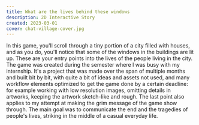 ```yaml
---
title: What are the lives behind these windows
description: 2D Interactive Story
created: 2023-03-01
cover: chat-village-cover.jpg
---
```


In this game, you'll scroll through a tiny portion of a city filled with houses, and as you do, you'll notice that some of the windows in the buildings are lit up. These are your entry points into the lives of the people living in the city.
The game was created during the semester where I was busy with my internship. It's a project that was made over the span of multiple months and built bit by bit, with quite a bit of ideas and assets not used, and many workflow elements optimized to get the game done by a certain deadline: for example working with low resolution images, omitting details in artworks, keeping the artwork sketch-like and rough. The last point also applies to my attempt at making the grim message of the game show through.
The main goal was to communicate the end and the tragedies of people's lives, striking in the middle of a casual everyday life.